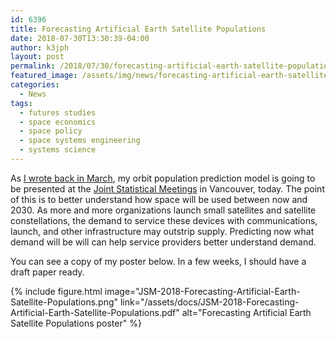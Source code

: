 ```yaml
---
id: 6396
title: Forecasting Artificial Earth Satellite Populations
date: 2018-07-30T13:30:39-04:00
author: k3jph
layout: post
permalink: /2018/07/30/forecasting-artificial-earth-satellite-populations/
featured_image: /assets/img/news/forecasting-artificial-earth-satellite-populations.jpg
categories:
  - News
tags:
  - futures studies
  - space economics
  - space policy
  - space systems engineering
  - systems science
---
```

As [I wrote back in March](/2018/03/30/my-orbit-population-model-at-jsm/),
my orbit population prediction model is going to be presented at
the [Joint Statistical Meetings](http://ww2.amstat.org/meetings/jsm/2018/)
in Vancouver, today. The point of this is to better understand how
space will be used between now and 2030. As more and more organizations
launch small satellites and satellite constellations, the demand
to service these devices with communications, launch, and other
infrastructure may outstrip supply. Predicting now what demand will
be will can help service providers better understand demand.

You can see a copy of my poster below. In a few weeks, I should have a
draft paper ready.

{% include figure.html image="JSM-2018-Forecasting-Artificial-Earth-Satellite-Populations.png"
   link="/assets/docs/JSM-2018-Forecasting-Artificial-Earth-Satellite-Populations.pdf"
   alt="Forecasting Artificial Earth Satellite Populations poster" %}
